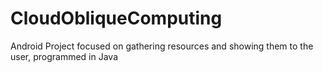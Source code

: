 # CloudObliqueComputing

Android Project focused on gathering resources and showing them to the user, programmed in Java
